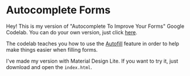 # Autocomplete Forms

Hey! This is my version of "Autocomplete To Improve Your Forms" Google Codelab. You can do your own version, just click [here](https://codelabs.developers.google.com/codelabs/autocomplete).

The codelab teaches you how to use the [Autofill](https://developers.google.com/web/updates/2015/06/checkout-faster-with-autofill) feature in order to help make things easier when filling forms.

I've made my version with Material Design Lite. If you want to try it, just download and open the ```index.html```.